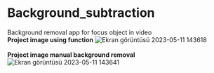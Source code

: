# Background_subtraction
Background removal app for focus object in video <br/>
**Project image using function**
![Ekran görüntüsü 2023-05-11 143618](https://github.com/MerveKayali/Background_subtraction/assets/98707588/d637b61c-b829-4b91-a47d-455c2195656a) <br/> <br/>
**Project image manual background removal** <br/>
![Ekran görüntüsü 2023-05-11 143641](https://github.com/MerveKayali/Background_subtraction/assets/98707588/73bf16cc-511d-486a-acc8-4f186100102c)
